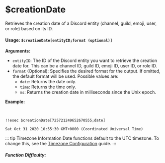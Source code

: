 # $creationDate

Retrieves the creation date of a Discord entity (channel, guild, emoji, user, or role) based on its ID.

#### Usage: `$creationDate[entityID;format (optional)]`

**Arguments:**

*   `entityID`: The ID of the Discord entity you want to retrieve the creation date for.  This can be a channel ID, guild ID, emoji ID, user ID, or role ID.
*   `format` (Optional): Specifies the desired format for the output.  If omitted, the default format will be used.  Possible values are:
    *   `date`: Returns the date only.
    *   `time`: Returns the time only.
    *   `ms`: Returns the creation date in milliseconds since the Unix epoch.

**Example:**

<br/>

```
!!exec $creationDate[725721249652670555;date]
```

```
Sat Oct 31 2020 10:55:30 GMT+0000 (Coordinated Universal Time)
```

::: tip Timezone Information
Date functions default to the UTC timezone. To change this, see the [Timezone Configuration](./timezone.md) guide.
:::

##### Function Difficulty: <Badge type="tip" text="Easy" vertical="middle" />